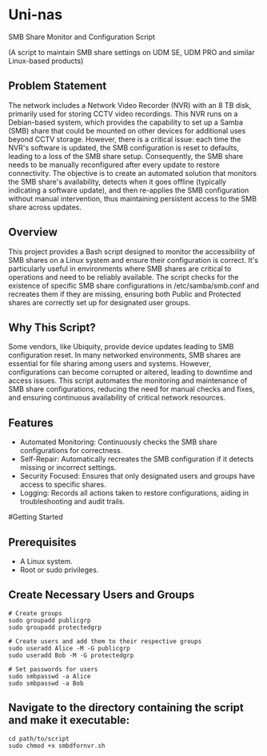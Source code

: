 # Uni-nas
SMB Share Monitor and Configuration Script

(A script to maintain SMB share settings on UDM SE, UDM PRO and similar Linux-based products)
## Problem Statement
The network includes a Network Video Recorder (NVR) with an 8 TB disk, primarily used for storing CCTV video recordings. This NVR runs on a Debian-based system, which provides the capability to set up a Samba (SMB) share that could be mounted on other devices for additional uses beyond CCTV storage. However, there is a critical issue: each time the NVR's software is updated, the SMB configuration is reset to defaults, leading to a loss of the SMB share setup. Consequently, the SMB share needs to be manually reconfigured after every update to restore connectivity. The objective is to create an automated solution that monitors the SMB share's availability, detects when it goes offline (typically indicating a software update), and then re-applies the SMB configuration without manual intervention, thus maintaining persistent access to the SMB share across updates.

## Overview
This project provides a Bash script designed to monitor the accessibility of SMB shares on a Linux system and ensure their configuration is correct. It's particularly useful in environments where SMB shares are critical to operations and need to be reliably available. The script checks for the existence of specific SMB share configurations in /etc/samba/smb.conf and recreates them if they are missing, ensuring both Public and Protected shares are correctly set up for designated user groups.

## Why This Script?
Some vendors, like Ubiquity, provide device updates leading to SMB configuration reset.
In many networked environments, SMB shares are essential for file sharing among users and systems. However, configurations can become corrupted or altered, leading to downtime and access issues. This script automates the monitoring and maintenance of SMB share configurations, reducing the need for manual checks and fixes, and ensuring continuous availability of critical network resources.

## Features
- Automated Monitoring: Continuously checks the SMB share configurations for correctness.
- Self-Repair: Automatically recreates the SMB configuration if it detects missing or incorrect settings.
- Security Focused: Ensures that only designated users and groups have access to specific shares.
- Logging: Records all actions taken to restore configurations, aiding in troubleshooting and audit trails.

  
#Getting Started

## Prerequisites
- A Linux system.
- Root or sudo privileges.

## Create Necessary Users and Groups
```console
# Create groups
sudo groupadd publicgrp
sudo groupadd protectedgrp

# Create users and add them to their respective groups
sudo useradd Alice -M -G publicgrp
sudo useradd Bob -M -G protectedgrp

# Set passwords for users
sudo smbpasswd -a Alice
sudo smbpasswd -a Bob

```

## Navigate to the directory containing the script and make it executable:
```console
cd path/to/script
sudo chmod +x smbdfornvr.sh

```

